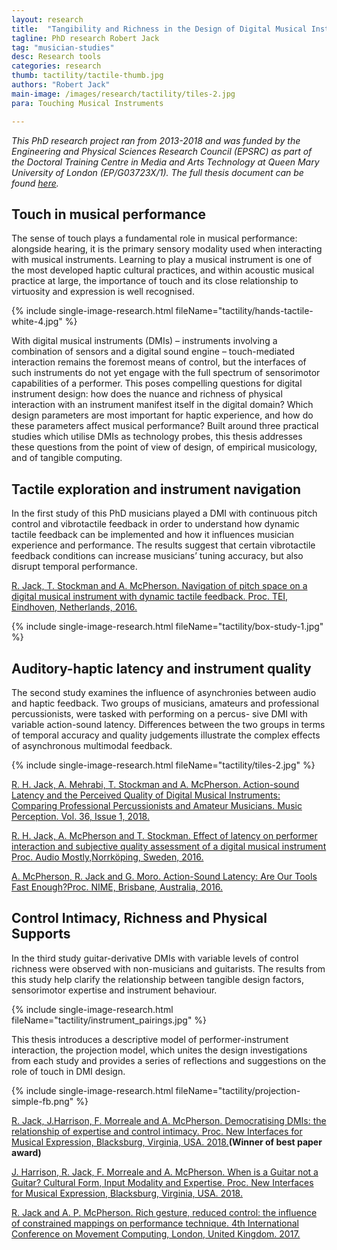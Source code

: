 ```yaml
---
layout: research
title:  "Tangibility and Richness in the Design of Digital Musical Instruments"
tagline: PhD research Robert Jack
tag: "musician-studies"
desc: Research tools
categories: research
thumb: tactility/tactile-thumb.jpg
authors: "Robert Jack"
main-image: /images/research/tactility/tiles-2.jpg
para: Touching Musical Instruments

---
```


*This PhD research project ran from 2013-2018 and was funded by the Engineering and Physical Sciences Research Council (EPSRC) as part of the Doctoral Training Centre in Media and Arts Technology at Queen Mary University of London (EP/G03723X/1). The full thesis document can be found [here](https://www.researchgate.net/publication/334250671_Tangibility_and_Richness_in_Digital_Musical_Instrument_Design).*

## Touch in musical performance

The sense of touch plays a fundamental role in musical performance: alongside hearing, it is the primary sensory modality used when interacting with musical instruments. Learning to play a musical instrument is one of the most developed haptic cultural practices, and within acoustic musical practice at large, the importance of touch and its close relationship to virtuosity and expression is well recognised.

{% include single-image-research.html fileName="tactility/hands-tactile-white-4.jpg" %}

With digital musical instruments (DMIs) – instruments involving a combination of sensors and a digital sound engine – touch-mediated interaction remains the foremost means of control, but the interfaces of such instruments do not yet engage with the full spectrum of sensorimotor capabilities of a performer. This poses compelling questions for digital instrument design: how does the nuance and richness of physical interaction with an instrument manifest itself in the digital domain? Which design parameters are most important for haptic experience, and how do these parameters affect musical performance? Built around three practical studies which utilise DMIs as technology probes, this thesis addresses these questions from the point of view of design, of empirical musicology, and of tangible computing.

## Tactile exploration and instrument navigation

In the first study of this PhD musicians played a DMI with continuous pitch control and vibrotactile feedback in order to understand how dynamic tactile feedback can be implemented and how it influences musician experience and performance. The results suggest that certain vibrotactile feedback conditions can increase musicians’ tuning accuracy, but also disrupt temporal performance.

[R. Jack, T. Stockman and A. McPherson. Navigation of pitch space on a digital musical instrument with dynamic tactile feedback. Proc. TEI, Eindhoven, Netherlands, 2016.](https://www.researchgate.net/publication/311491449_Navigation_of_Pitch_Space_on_a_Digital_Musical_Instrument_with_Dynamic_Tactile_Feedback?_sg=q9JjbGYc5452rHlcNSSxEWuKPlvF6xhpBDb6W3mCj0KjoC3W-4XftreYlUWEMFip-QSnLp-KqBQbiWHf4-r5psCytVXQwJbjCFk6wcNk.XeBEgCYcoIyjTi6gLZquCpkudT1MoDXNCtQvi2igExYzANEoABu_VyO1MotWahAToELIBWNvJ963Cr3wCZVwtA)

{% include single-image-research.html fileName="tactility/box-study-1.jpg" %}

## Auditory-haptic latency and instrument quality

The second study examines the influence of asynchronies between audio and haptic feedback. Two groups of musicians, amateurs and professional percussionists, were tasked with performing on a percus- sive DMI with variable action-sound latency. Differences between the two groups in terms of temporal accuracy and quality judgements illustrate the complex effects of asynchronous multimodal feedback.

{% include single-image-research.html fileName="tactility/tiles-2.jpg" %}

[R. H. Jack, A. Mehrabi, T. Stockman and A. McPherson. Action-sound Latency and the Perceived Quality of Digital Musical Instruments: Comparing Professional Percussionists and Amateur Musicians. Music Perception. Vol. 36, Issue 1, 2018.](https://www.researchgate.net/publication/327287000_Action-sound_Latency_and_the_Perceived_Quality_of_Digital_Musical_Instruments_Comparing_Professional_Percussionists_and_Amateur_Musicians)

[R. H. Jack, A. McPherson and T. Stockman. Effect of latency on performer interaction and subjective quality assessment of a digital musical instrument Proc. Audio Mostly,Norrköping, Sweden, 2016.](https://www.researchgate.net/publication/309706298_Effect_of_latency_on_performer_interaction_and_subjective_quality_assessment_of_a_digital_musical_instrument)

[A. McPherson, R. Jack and G. Moro. Action-Sound Latency: Are Our Tools Fast Enough?Proc. NIME, Brisbane, Australia, 2016.](https://www.researchgate.net/publication/315379106_Action-Sound_Latency_Are_Our_Tools_Fast_Enough?_sg=yf3QMBTGw5woL2MFAF5fDnDQz-q5uCbEjMNJ9JpdfXqNqQT8FFTzU1eM03YNf1uQEPiBYgLvGmK8WecQkhCqL98Abnagqutr85h3yfNH.hbE2M9AZBJiO6MGE48EEBRPoQr_fPySEAZjdb6sP_paPyVA1sIbdnJNfoAmlMCqXFlzJjq3pw3eCwC0m5Hk4PA)


## Control Intimacy, Richness and Physical Supports

In the third study guitar-derivative DMIs with variable levels of control richness were observed with non-musicians and guitarists. The results from this study help clarify the relationship between tangible design factors, sensorimotor expertise and instrument behaviour.

{% include single-image-research.html fileName="tactility/instrument_pairings.jpg" %}

This thesis introduces a descriptive model of performer-instrument interaction, the projection model, which unites the design investigations from each study and provides a series of reflections and suggestions on the role of touch in DMI design.

{% include single-image-research.html fileName="tactility/projection-simple-fb.png" %}

[R. Jack, J.Harrison, F. Morreale and A. McPherson. Democratising DMIs: the relationship of expertise and control intimacy. Proc. New Interfaces for Musical Expression, Blacksburg, Virginia, USA. 2018.](https://www.researchgate.net/publication/324390561_Democratising_DMIs_the_relationship_of_expertise_and_control_intimacy)**(Winner of best paper award)**

[J. Harrison, R. Jack, F. Morreale and A. McPherson. When is a Guitar not a Guitar? Cultural Form, Input Modality and Expertise. Proc. New Interfaces for Musical Expression, Blacksburg, Virginia, USA. 2018.](https://www.researchgate.net/publication/325581239_When_is_a_Guitar_not_a_Guitar_Cultural_Form_Input_Modality_and_Expertise)

[R. Jack and A. P. McPherson. Rich gesture, reduced control: the influence of constrained mappings on performance technique. 4th International Conference on Movement Computing, London, United Kingdom. 2017.](https://www.researchgate.net/publication/318128261_Rich_gesture_reduced_control_the_influence_of_constrained_mappings_on_performance_technique)
